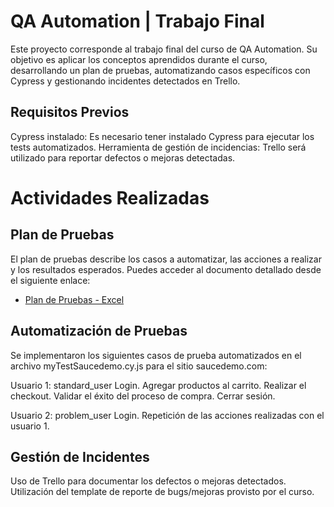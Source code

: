 # QA Automation | Trabajo Final


Este proyecto corresponde al trabajo final del curso de QA Automation. Su objetivo es aplicar los conceptos aprendidos durante el curso, desarrollando un plan de pruebas, automatizando casos específicos con Cypress y gestionando incidentes detectados en Trello.

## Requisitos Previos

Cypress instalado: Es necesario tener instalado Cypress para ejecutar los tests automatizados.
Herramienta de gestión de incidencias: Trello será utilizado para reportar defectos o mejoras detectadas.

# Actividades Realizadas

## Plan de Pruebas  
El plan de pruebas describe los casos a automatizar, las acciones a realizar y los resultados esperados. Puedes acceder al documento detallado desde el siguiente enlace:  
- [Plan de Pruebas - Excel](https://docs.google.com/spreadsheets/d/18J58DFD9bDtqzA9eknBB6JO8qrG_eQl8/edit?usp=sharing&ouid=103850394186257193764&rtpof=true&sd=true)  

## Automatización de Pruebas

Se implementaron los siguientes casos de prueba automatizados en el archivo myTestSaucedemo.cy.js para el sitio saucedemo.com:

Usuario 1: standard_user
Login.
Agregar productos al carrito.
Realizar el checkout.
Validar el éxito del proceso de compra.
Cerrar sesión.

Usuario 2: problem_user
Login.
Repetición de las acciones realizadas con el usuario 1.

## Gestión de Incidentes

Uso de Trello para documentar los defectos o mejoras detectados.
Utilización del template de reporte de bugs/mejoras provisto por el curso.

